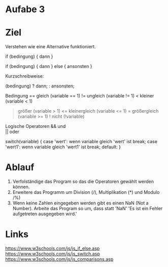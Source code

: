 # Aufabe 3

# Ziel

Verstehen wie eine Alternative funktioniert.

if (bedingung) {
	dann
}

if (bedingung) {
	dann
} else {
	ansonsten
} 

Kurzschreibweise:

(bedingung) ? dann; : ansonsten;

Bedingung
  == gleich        (variable == 1)
  != ungleich      (variable != 1)
  <  kleiner       (variable < 1)
  >  größer        (variable > 1)
  <= kleinergleich (variable <= 1)
  >= größergleich  (variable >= 1)
  !  nicht         (!variable)

Logische Operatoren
  && und                    
  || oder


switch(variable) {
	case 'wert':
		wenn variable gleich 'wert' ist
	break;
	case 'wert1':
		wenn variable gleich 'wert1' ist
	break;
	default:
}

# Ablauf

1. Verfolständige das Program so das die Operatoren gewählt werden können.
2. Erweitere das Programm um Division (/), Multiplikation (*) und Modulo /%)
3. Wenn keine Zahlen eingegeben werden gibt es einen NaN (Not a Number). Arbeite das Program so um, dass statt 'NaN' 'Es ist ein Fehler aufgetreten ausgegeben wird.'

# Links

https://www.w3schools.com/js/js_if_else.asp
https://www.w3schools.com/js/js_switch.asp
https://www.w3schools.com/js/js_comparisons.asp
